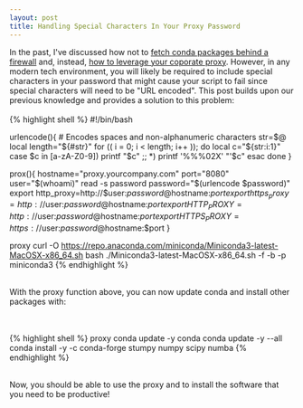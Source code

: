 ```yaml
---
layout: post
title: Handling Special Characters In Your Proxy Password
---
```


In the past, I've discussed how not to <a href="http://seanlaw.github.io/2015/12/23/fetching-conda-packages-behind-a-firewall/"> fetch conda packages behind a firewall</a> and, instead, <a href="http://seanlaw.github.io/2021/11/07/updating-conda-with-proxy/">how to leverage your coporate proxy</a>. However, in any modern tech environment, you will likely be required to include special characters in your password that might cause your script to fail since special characters will need to be "URL encoded". This post builds upon our previous knowledge and provides a solution to this problem:
<br><br>
{% highlight shell %}
#!/bin/bash

urlencode(){
    # Encodes spaces and non-alphanumeric characters
    str=$@
    local length="${#str}"
    for (( i = 0; i < length; i++ )); do
        local c="${str:i:1}"
        case $c in
            [a-zA-Z0-9]) printf "$c" ;;
            *) printf '%%%02X' "'$c"
        esac
    done
}

prox(){
    hostname="proxy.yourcompany.com"
    port="8080"
    user="$(whoami)"
    read -s password
    password="$(urlencode $password)"
    export http_proxy=http://$user:$password@$hostname:$port
    export https_proxy=http://$user:$password@$hostname:$port
    export HTTP_PROXY=http://$user:$password@$hostname:$port
    export HTTPS_PROXY=https://$user:$password@$hostname:$port
}

proxy
curl -O https://repo.anaconda.com/miniconda/Miniconda3-latest-MacOSX-x86_64.sh
bash ./Miniconda3-latest-MacOSX-x86_64.sh -f -b -p miniconda3
{% endhighlight %}
<br><br> 

With the proxy function above, you can now update conda and install other packages with:

<br><br>
{% highlight shell %}
proxy
conda update -y conda
conda update -y --all
conda install -y -c conda-forge stumpy numpy scipy numba
{% endhighlight %}
<br><br>

Now, you should be able to use the proxy and to install the software that you need to be productive!
